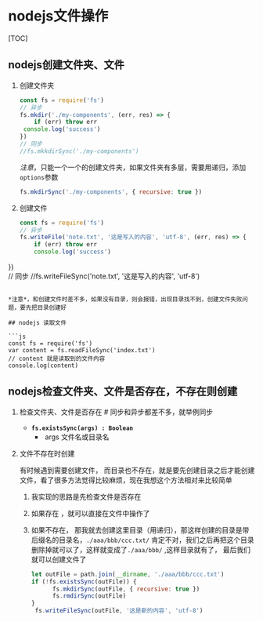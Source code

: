 # nodejs文件操作

[TOC]

## nodejs创建文件夹、文件

1. 创建文件夹

   ```js
   const fs = require('fs')
   // 异步
   fs.mkdir('./my-components', (err, res) => {
       if (err) throw err
    console.log('success')
   }) 
   // 同步
   //fs.mkkdirSync('./my-components')
   ```
   
   *注意*，只能一个一个的创建文件夹，如果文件夹有多层，需要用递归，添加`options`参数
   
   ```javascript
   fs.mkdirSync('./my-components', { recursive: true })
   ```
   
2. 创建文件

   ```js
   const fs = require('fs')
   // 异步
   fs.writeFile('note.txt', '这是写入的内容', 'utf-8', (err, res) => {
       if (err) throw err
       console.log('success')
})   
   // 同步
   //fs.writeFileSync('note.txt', '这是写入的内容', 'utf-8')
   ```
   
   *注意*，和创建文件时差不多，如果没有目录，则会报错，出现目录找不到，创建文件失败问题，要先把目录创建好

## nodejs 读取文件

```js
const fs = require('fs')
var content = fs.readFileSync('index.txt')
// content 就是读取到的文件内容
console.log(content) 
```



## nodejs检查文件夹、文件是否存在，不存在则创建

1. 检查文件夹、文件是否存在 # 同步和异步都差不多，就举例同步

   - **`fs.existsSync(args) : Boolean`**
     - ​	args 文件名或目录名

   
   
2. 文件不存在时创建

   有时候遇到需要创建文件， 而目录也不存在，就是要先创建目录之后才能创建文件，看了很多方法觉得比较麻烦，现在我想这个方法相对来比较简单

   1. 我实现的思路是先检查文件是否存在

   2. 如果存在 ，就可以直接在文件中操作了

   3. 如果不存在， 那我就去创建这里目录（用递归），那这样创建的目录是带后缀名的目录名，`./aaa/bbb/ccc.txt/` 肯定不对，我们之后再把这个目录删除掉就可以了，这样就变成了`./aaa/bbb/` ,这样目录就有了， 最后我们就可以创建文件了

      ```js
      let outFile = path.join(__dirname, './aaa/bbb/ccc.txt')
      if (!fs.existsSync(outFile)) {
            fs.mkdirSync(outFile, { recursive: true }) 
            fs.rmdirSync(outFile)
      }
       fs.writeFileSync(outFile, '这是新的内容', 'utf-8')
      ```

      